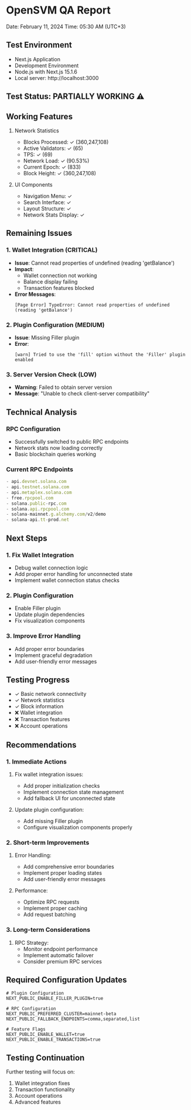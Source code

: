 # OpenSVM QA Report
Date: February 11, 2024
Time: 05:30 AM (UTC+3)

## Test Environment
- Next.js Application
- Development Environment
- Node.js with Next.js 15.1.6
- Local server: http://localhost:3000

## Test Status: PARTIALLY WORKING ⚠️

## Working Features
1. Network Statistics
   - Blocks Processed: ✓ (360,247,108)
   - Active Validators: ✓ (65)
   - TPS: ✓ (69)
   - Network Load: ✓ (90.53%)
   - Current Epoch: ✓ (833)
   - Block Height: ✓ (360,247,108)

2. UI Components
   - Navigation Menu: ✓
   - Search Interface: ✓
   - Layout Structure: ✓
   - Network Stats Display: ✓

## Remaining Issues

### 1. Wallet Integration (CRITICAL)
- **Issue**: Cannot read properties of undefined (reading 'getBalance')
- **Impact**: 
  - Wallet connection not working
  - Balance display failing
  - Transaction features blocked
- **Error Messages**:
  ```
  [Page Error] TypeError: Cannot read properties of undefined (reading 'getBalance')
  ```

### 2. Plugin Configuration (MEDIUM)
- **Issue**: Missing Filler plugin
- **Error**:
  ```
  [warn] Tried to use the 'fill' option without the 'Filler' plugin enabled
  ```

### 3. Server Version Check (LOW)
- **Warning**: Failed to obtain server version
- **Message**: "Unable to check client-server compatibility"

## Technical Analysis

### RPC Configuration
- Successfully switched to public RPC endpoints
- Network stats now loading correctly
- Basic blockchain queries working

### Current RPC Endpoints
```typescript
- api.devnet.solana.com
- api.testnet.solana.com
- api.metaplex.solana.com
- free.rpcpool.com
- solana.public-rpc.com
- solana.api.rpcpool.com
- solana-mainnet.g.alchemy.com/v2/demo
- solana-api.tt-prod.net
```

## Next Steps

### 1. Fix Wallet Integration
- Debug wallet connection logic
- Add proper error handling for unconnected state
- Implement wallet connection status checks

### 2. Plugin Configuration
- Enable Filler plugin
- Update plugin dependencies
- Fix visualization components

### 3. Improve Error Handling
- Add proper error boundaries
- Implement graceful degradation
- Add user-friendly error messages

## Testing Progress
- ✓ Basic network connectivity
- ✓ Network statistics
- ✓ Block information
- ❌ Wallet integration
- ❌ Transaction features
- ❌ Account operations

## Recommendations

### 1. Immediate Actions
1. Fix wallet integration issues:
   - Add proper initialization checks
   - Implement connection state management
   - Add fallback UI for unconnected state

2. Update plugin configuration:
   - Add missing Filler plugin
   - Configure visualization components properly

### 2. Short-term Improvements
1. Error Handling:
   - Add comprehensive error boundaries
   - Implement proper loading states
   - Add user-friendly error messages

2. Performance:
   - Optimize RPC requests
   - Implement proper caching
   - Add request batching

### 3. Long-term Considerations
1. RPC Strategy:
   - Monitor endpoint performance
   - Implement automatic failover
   - Consider premium RPC services

## Required Configuration Updates
```env
# Plugin Configuration
NEXT_PUBLIC_ENABLE_FILLER_PLUGIN=true

# RPC Configuration
NEXT_PUBLIC_PREFERRED_CLUSTER=mainnet-beta
NEXT_PUBLIC_FALLBACK_ENDPOINTS=comma,separated,list

# Feature Flags
NEXT_PUBLIC_ENABLE_WALLET=true
NEXT_PUBLIC_ENABLE_TRANSACTIONS=true
```

## Testing Continuation
Further testing will focus on:
1. Wallet integration fixes
2. Transaction functionality
3. Account operations
4. Advanced features